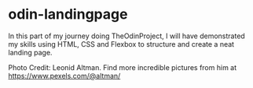 # odin-landingpage
In this part of my journey doing TheOdinProject, I will have demonstrated my skills using HTML, CSS and Flexbox to structure and create a neat landing page.

Photo Credit:
Leonid Altman. Find more incredible pictures from him at https://www.pexels.com/@altman/
